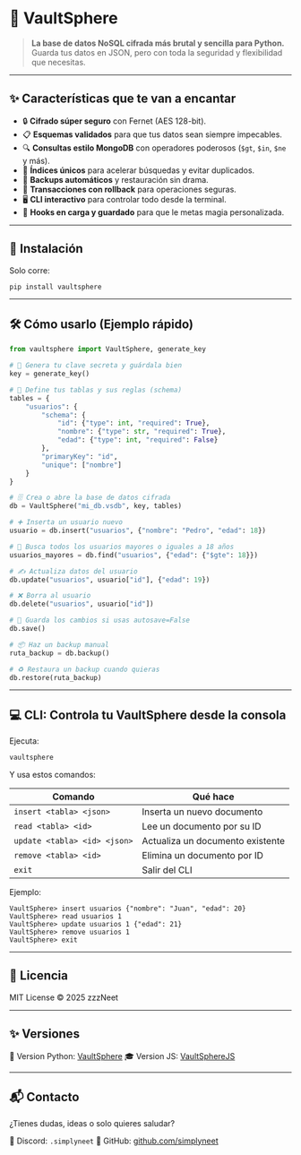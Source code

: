 # 🔐 VaultSphere

> **La base de datos NoSQL cifrada más brutal y sencilla para Python.**  
> Guarda tus datos en JSON, pero con toda la seguridad y flexibilidad que necesitas.  

---

## ✨ Características que te van a encantar

- 🔒 **Cifrado súper seguro** con Fernet (AES 128-bit).  
- 📋 **Esquemas validados** para que tus datos sean siempre impecables.  
- 🔍 **Consultas estilo MongoDB** con operadores poderosos (`$gt`, `$in`, `$ne` y más).  
- 🚀 **Índices únicos** para acelerar búsquedas y evitar duplicados.  
- 💾 **Backups automáticos** y restauración sin drama.  
- 🔄 **Transacciones con rollback** para operaciones seguras.  
- 🖥️ **CLI interactivo** para controlar todo desde la terminal.  
- 🔔 **Hooks en carga y guardado** para que le metas magia personalizada.  

---

## 🚀 Instalación

Solo corre:

```bash
pip install vaultsphere
````

---

## 🛠️ Cómo usarlo (Ejemplo rápido)

```python
from vaultsphere import VaultSphere, generate_key

# 🔑 Genera tu clave secreta y guárdala bien
key = generate_key()

# 📂 Define tus tablas y sus reglas (schema)
tables = {
    "usuarios": {
        "schema": {
            "id": {"type": int, "required": True},
            "nombre": {"type": str, "required": True},
            "edad": {"type": int, "required": False}
        },
        "primaryKey": "id",
        "unique": ["nombre"]
    }
}

# 🗄️ Crea o abre la base de datos cifrada
db = VaultSphere("mi_db.vsdb", key, tables)

# ➕ Inserta un usuario nuevo
usuario = db.insert("usuarios", {"nombre": "Pedro", "edad": 18})

# 🔎 Busca todos los usuarios mayores o iguales a 18 años
usuarios_mayores = db.find("usuarios", {"edad": {"$gte": 18}})

# ✍️ Actualiza datos del usuario
db.update("usuarios", usuario["id"], {"edad": 19})

# ❌ Borra al usuario
db.delete("usuarios", usuario["id"])

# 💾 Guarda los cambios si usas autosave=False
db.save()

# 📦 Haz un backup manual
ruta_backup = db.backup()

# ♻️ Restaura un backup cuando quieras
db.restore(ruta_backup)
```

---

## 💻 CLI: Controla tu VaultSphere desde la consola

Ejecuta:

```bash
vaultsphere
```

Y usa estos comandos:

| Comando                      | Qué hace                         |
| ---------------------------- | -------------------------------- |
| `insert <tabla> <json>`      | Inserta un nuevo documento       |
| `read <tabla> <id>`          | Lee un documento por su ID       |
| `update <tabla> <id> <json>` | Actualiza un documento existente |
| `remove <tabla> <id>`        | Elimina un documento por ID      |
| `exit`                       | Salir del CLI                    |

Ejemplo:

```
VaultSphere> insert usuarios {"nombre": "Juan", "edad": 20}
VaultSphere> read usuarios 1
VaultSphere> update usuarios 1 {"edad": 21}
VaultSphere> remove usuarios 1
VaultSphere> exit
```

---

## 📄 Licencia

MIT License © 2025 zzzNeet

---

## ✨ Versiones

🐍 Version Python: [VaultSphere](https://pypi.org/project/vaultsphere/)
🎓 Version JS: [VaultSphereJS](https://www.npmjs.com/package/vaultspherejs)

---

## 📬 Contacto

¿Tienes dudas, ideas o solo quieres saludar?

💌 Discord: `.simplyneet`
🐙 GitHub: [github.com/simplyneet](https://github.com/simplyneet/vaultsphere)
